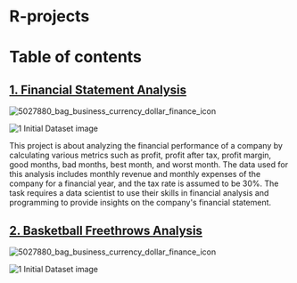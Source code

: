 # R-projects

# Table of contents

## [1. Financial Statement Analysis](https://github.com/John-Rivero/R-projects/tree/main/1.%20Financial%20Statement%20Analysis)
![5027880_bag_business_currency_dollar_finance_icon](https://user-images.githubusercontent.com/81208412/216559143-33491caa-5130-4f69-89b2-19fd6c82b1fb.png)

![1  Initial Dataset image](https://user-images.githubusercontent.com/81208412/216562365-855b575c-a8b7-4bc5-9391-70c256332447.png)

This project is about analyzing the financial performance of a company by calculating various metrics such as profit, profit after tax, profit margin, good months, bad months, best month, and worst month. The data used for this analysis includes monthly revenue and monthly expenses of the company for a financial year, and the tax rate is assumed to be 30%. The task requires a data scientist to use their skills in financial analysis and programming to provide insights on the company's financial statement.


## [2. Basketball Freethrows Analysis](https://github.com/John-Rivero/R-projects/tree/main/2.%20Basketball%20Freethrows%20Analysis)
![5027880_bag_business_currency_dollar_finance_icon](https://user-images.githubusercontent.com/81208412/216559143-33491caa-5130-4f69-89b2-19fd6c82b1fb.png)

![1  Initial Dataset image](https://user-images.githubusercontent.com/81208412/216562365-855b575c-a8b7-4bc5-9391-70c256332447.png)
